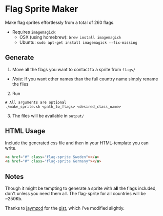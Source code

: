 # Flag Sprite Maker

Make flag sprites effortlessly from a total of 260 flags.

* Requires `imagemagick`:
  - OSX (using homebrew): `brew install imagemagick`
  - Ubuntu: `sudo apt-get install imagemagick --fix-missing`

## Generate

1. Move all the flags you want to contact to a sprite from `flags/`
  - _Note:_ If you want other names than the full country name simply rename the files
2. Run

  ```
  # All arguments are optional
  ./make_sprite.sh <path_to_flags> <desired_class_name>
  ```

3. The files will be available in `output/`

## HTML Usage

Include the generated css file and then in your HTML-template you can write.

```HTML
<a href="#" class="flag-sprite Sweden"></a>
<a href="#" class="flag-sprite Germany"></a>
```

## Notes

Though it might be tempting to generate a sprite with __all__ the flags included, don't unless you
need them all. The flag-sprite for all countries will be ~250Kb.

Thanks to [jaymzcd](https://github.com/jaymzcd) for the [gist](https://gist.github.com/jaymzcd/342399), which I've modified slightly.
